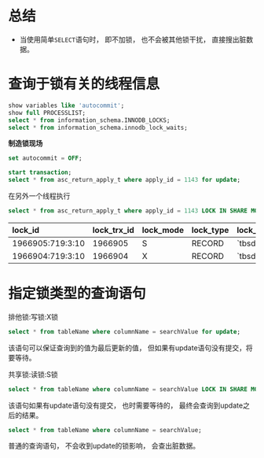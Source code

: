 # 总结
- 当使用简单```SELECT```语句时， 即不加锁， 也不会被其他锁干扰， 直接搜出脏数据。

# 查询于锁有关的线程信息
``` SQL
show variables like 'autocommit';
show full PROCESSLIST;
select * from information_schema.INNODB_LOCKS;
select * from information_schema.innodb_lock_waits;
```  

**制造锁现场**
``` SQL
set autocommit = OFF; 
```  
``` SQL
start transaction;
select * from asc_return_apply_t where apply_id = 1143 for update;
```   
在另外一个线程执行  
``` SQL
select * from asc_return_apply_t where apply_id = 1143 LOCK IN SHARE MODE;
```  
| lock\_id | lock\_trx\_id | lock\_mode | lock\_type | lock\_table | lock\_index | lock\_space | lock\_page | lock\_rec | lock\_data |
| :--- | :--- | :--- | :--- | :--- | :--- | :--- | :--- | :--- | :--- |
| 1966905:719:3:10 | 1966905 | S | RECORD | \`tbsdasc\`.\`asc\_return\_apply\_t\` | PRIMARY | 719 | 3 | 10 | 1143 |
| 1966904:719:3:10 | 1966904 | X | RECORD | \`tbsdasc\`.\`asc\_return\_apply\_t\` | PRIMARY | 719 | 3 | 10 | 1143 |



# 指定锁类型的查询语句  
排他锁:写锁:X锁  
``` SQL
select * from tableName where columnName = searchValue for update;
```
该语句可以保证查询到的值为最后更新的值， 但如果有update语句没有提交，将要等待。  

共享锁:读锁:S锁
``` SQL
select * from tableName where columnName = searchValue LOCK IN SHARE MODE;
```
该语句如果有update语句没有提交， 也时需要等待的， 最终会查询到update之后的结果。  

``` SQL
select * from tableName where columnName = searchValue;
```  
普通的查询语句， 不会收到update的锁影响， 会查出脏数据。
